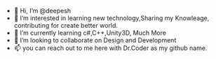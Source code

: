 - 👋 Hi, I’m @deepesh
- 👀 I’m interested in learning new technology,Sharing my Knowleage, contributing for create better world.
- 🌱 I’m currently learning c#,C++,Unity3D, Much More
- 💞️ I’m looking to collaborate on Design and Development
- 📫 you can reach out to me here with Dr.Coder as my github name.


<!---
deepesh404/deepesh404 is a ✨ special ✨ repository because its `README.md` (this file) appears on your GitHub profile.
You can click the Preview link to take a look at your changes.
--->
